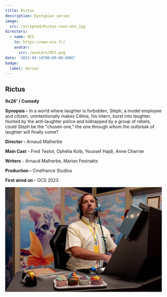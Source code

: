 ```yaml
---
title: Rictus
description: Dystopian series
image:
  src: /scripted/Rictus-couv-min.jpg
directors:
  - name: OCS
    to: https://www.ocs.fr/
    avatar:
      src: /avatars/OCS.png
date: '2023-09-14T00:00:00.000Z'
badge:
  label: Series
---
```


## Rictus

**9x26' / Comedy**

**Synopsis -** In a world where laughter is forbidden, Steph, a model employee and citizen, unintentionally makes Céline, his intern, burst into laughter. Hunted by the anti-laughter police and kidnapped by a group of rebels, could Steph be the "chosen one," the one through whom the outbreak of laughter will finally come?

**Director -** Arnaud Malherbe

**Main Cast** - Fred Testot, Ophélia Kolb, Youssef Hajdi, Anne Charrier

**Writers** - Arnaud Malherbe, Marion Festraëts

**Production -** Cinéfrance Studios

**First aired on -** OCS 2023

![rictus.jpg](/scripted/rictus.jpg)

